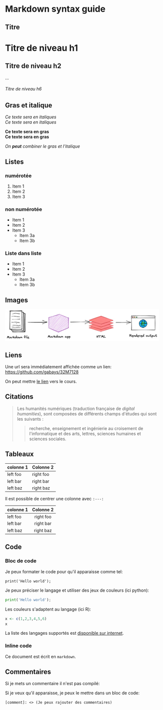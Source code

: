 # Markdown syntax guide

## Titre

# Titre de niveau h1
## Titre de niveau h2
…
###### Titre de niveau h6

## Gras et italique

*Ce texte sera en italiques*  
_Ce texte sera en italiques_

**Ce texte sera en gras**  
__Ce texte sera en gras__

_On **peut** combiner le gras et l'italique_

## Listes

### numérotée

1. Item 1
1. Item 2
1. Item 3

### non numérotée

* Item 1
* Item 2
* Item 3
  * Item 3a
  * Item 3b

### Liste dans liste
* Item 1
* Item 2
* Item 3
  * Item 3a
  * Item 3b


## Images

![Texte alternatif si l'image ne s'affiche pas](../../images/markdown-flowchart.png "Légende.")

## Liens

Une url sera immédiatement affichée comme un lien: https://github.com/gabays/32M7128

On peut mettre [le lien](https://github.com/gabays/32M7128) vers le cours.

## Citations

> Les humanités numériques (traduction française de _digital humanities_), sont composées de différents champs d'études qui sont les suivants : 
>
>> recherche, enseignement et ingénierie au croisement de l'informatique et des arts, lettres, sciences humaines et sciences sociales.

## Tableaux

| colonne 1     | Colonne 2     |
| ------------- |---------------| 
| left foo      | right foo     |
| left bar      | right bar     |
| left baz      | right baz     |



Il est possible de centrer une colonne avec `:---:`

| colonne 1     | Colonne 2     |
| ------------- |:-------------:| 
| left foo      | right foo     |
| left bar      | right bar     |
| left baz      | right baz     |

## Code

### Bloc de code

Je peux formater le code pour qu'il apparaisse comme tel:

```
print('Hello world');
```

Je peux préciser le langage et utiliser des jeux de couleurs (ici python):

```python
print('Hello world');
```

Les couleurs s'adaptent au langage (ici R):

```r
x <- c(1,2,3,4,5,6)
x
```

La liste des langages supportés est [disponible sur internet](https://github.com/jincheng9/markdown_supported_languages).


### Inline code

Ce document est écrit en `markdown`.

## Commentaires

Si je mets un commentaire il n'est pas compilé: 

[comment]: <> (Je peux rajouter des commentaires)

Si je veux qu'il apparaisse, je peux le mettre dans un bloc de code:
```
[comment]: <> (Je peux rajouter des commentaires)
```